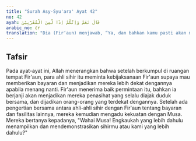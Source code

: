 ```yaml
---
title: "Surah Asy-Syu'ara' Ayat 42"
no: 42
ayah: قَالَ نَعَمْ وَاِنَّكُمْ اِذًا لَّمِنَ الْمُقَرَّبِيْنَ 
arabic_no: ٤٢
translation: "Dia (Fir‘aun) menjawab, “Ya, dan bahkan kamu pasti akan mendapat kedudukan yang dekat (kepadaku).”"
---
```


## Tafsir

Pada ayat-ayat ini, Allah menerangkan bahwa setelah berkumpul di ruangan tempat Fir'aun, para ahli sihir itu meminta kebijaksanaan Fir'aun supaya mau memberikan bayaran dan menjadikan mereka lebih dekat dengannya apabila menang nanti. Fir'aun menerima baik permintaan itu, bahkan ia berjanji akan menjadikan mereka penasihat yang selalu diajak duduk bersama, dan dijadikan orang-orang yang terdekat dengannya. Setelah ada pengertian bersama antara ahli-ahli sihir dengan Fir'aun tentang bayaran dan fasilitas lainnya, mereka kemudian mengadu kekuatan dengan Musa. Mereka bertanya kepadanya, "Wahai Musa! Engkaukah yang lebih dahulu menampilkan dan mendemonstrasikan sihirmu atau kami yang lebih dahulu?"